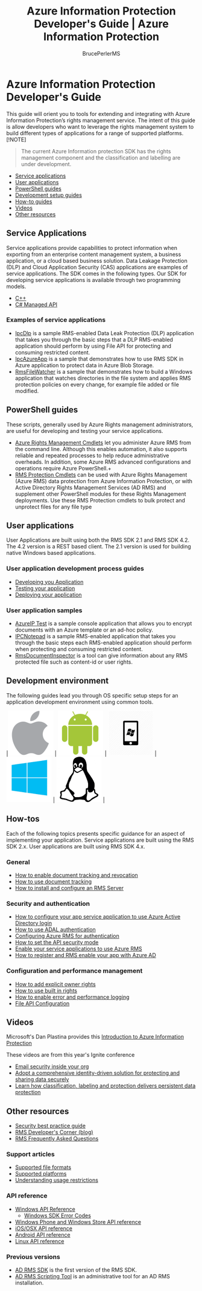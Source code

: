 ﻿---
# required metadata

title: Azure Information Protection Developer's Guide | Azure Information Protection
description: Developers can use RMS to protect and manage files of all types
author: BrucePerlerMS
ms.author: bruceper
manager: mbaldwin
ms.date: 11/30/2016
ms.topic: article
ms.prod:
ms.service: information-protection
ms.technology: techgroup-identity
ms.assetid: a53c2df2-a0a2-4f1f-995b-75ba55e4489b
ms.suite: ems
ms.reviewer: kartikk

# optional metadata
#ROBOTS:
#audience:
#ms.devlang:
#ms.tgt_pltfrm: "na"

---

# Azure Information Protection Developer's Guide

This guide will orient you to tools for extending and integrating with Azure Information Protection’s rights management service. The intent of this guide is allow developers who want to leverage the rights management system to build different types of applications for a range of supported platforms.
[!NOTE]
>The current Azure Information protection SDK has the rights management component and the classification and labelling are under development.

- [Service applications](#service-applications)
- [User applications](#user-applications)
- [PowerShell guides](#powershell-guides)
- [Development setup guides](#development-environment-setup-guides)
- [How-to guides](#how-tos)
- [Videos](#videos)
- [Other resources](#other-resources)

## Service Applications
Service applications provide capabilities to protect information when exporting from an enterprise content management system, a business application, or a cloud based business solution. Data Leakage Protection (DLP) and Cloud Application Security (CAS) applications are examples of service applications. The SDK comes in the following types. Our SDK for developing service applications is available through two programming models.

- [C++](https://www.microsoft.com/en-us/download/details.aspx?id=38397)
- [C# Managed API](https://github.com/Azure-Samples/Azure-Information-Protection-Samples/tree/master/IpcManagedAPI)


### Examples of service applications
- [IpcDlp](https://github.com/Azure-Samples/active-directory-dotnet-rms) is a sample RMS-enabled Data Leak Protection (DLP) application that takes you through the basic steps that a DLP RMS-enabled application should perform by using File API for protecting and consuming restricted content.
- [IpcAzureApp](https://github.com/Azure-Samples/active-directory-dotnet-rms) is a sample that demonstrates how to use RMS SDK in Azure application to protect data in Azure Blob Storage.
- [RmsFileWatcher](https://github.com/Azure-Samples/active-directory-dotnet-rms) is a sample that demonstrates how to build a Windows application that watches directories in the file system and applies RMS protection policies on every change, for example file added or file modified.

## PowerShell guides
These scripts, generally used by Azure Rights management administrators, are useful for developing and testing your service applications.
- [Azure Rights Management Cmdlets](https://msdn.microsoft.com/library/azure/dn629398.aspx) let you administer Azure RMS from the command line. Although this enables automation, it also supports reliable and repeated processes to help reduce administrative overheads. In addition, some Azure RMS advanced configurations and operations require Azure PowerShell.+
- [RMS Protection Cmdlets](https://msdn.microsoft.com/library/azure/mt433195.aspx) can be used with Azure Rights Management (Azure RMS) data protection from Azure Information Protection, or with Active Directory Rights Management Services (AD RMS) and supplement other PowerShell modules for these Rights Management deployments. Use these RMS Protection cmdlets to bulk protect and unprotect files for any file type


## User applications
User Applications are built using both the RMS SDK 2.1 and RMS SDK 4.2.
The 4.2 version is a REST based client. The 2.1 version is used for building native Windows based applications.

### User application development process guides
- [Developing you Application](developing-your-application.md)
- [Testing your application](how-to-set-up-your-test-environment.md)
- [Deploying your application](deploying-your-application.md)


### User application samples
- [AzureIP Test](https://github.com/Azure-Samples/Azure-Information-Protection-Samples/tree/master/AzureIP_Test) is a sample console application that allows you to encrypt documents with an Azure template or an ad-hoc policy.
- [IPCNotepad](https://github.com/Azure-Samples/Azure-Information-Protection-Samples/tree/master/AzureIP_Test) is a sample RMS-enabled application that takes you through the basic steps each RMS-enabled application should perform when protecting and consuming restricted content.
- [RmsDocumentInspector](https://github.com/Azure-Samples/active-directory-dotnet-rms) is a tool can give information about any RMS protected file such as content-id or user rights.

## Development environment
The following guides lead you through OS specific setup steps for an application development environment using common tools.

|[![iOS/OSX setup](../media/ios-icon.png)](ios-sdk.md) | [![Android setup](../media/android-icon.png)](android-sdk.md) | [![Windows Phone setup](../media/windows-phone-icon.png)](windows-phone-apps.md) | [![Windows Service setup](../media/windows-icon.png)](install-the-rms-sdk.md) | [![Linux setup](../media/linux-icon.png)](linux-setup.md) |

## How-tos
Each of the following topics presents specific guidance for an aspect of implementing your application. Service applications are built using the RMS SDK 2.x. User applications are built using RMS SDK 4.x.

### General
- [How to enable document tracking and revocation](tracking-content.md)
- [How to use document tracking](how-to-use-document-tracking.md)
- [How to install and configure an RMS Server](how-to-install-and-configure-an-rms-server.md)

### Security and authentication
- [How to configure your app service application to use Azure Active Directory login](https://docs.microsoft.com/en-us/azure/app-service-mobile/app-service-mobile-how-to-configure-active-directory-authentication)
- [How to use ADAL authentication](how-to-use-adal-authentication.md)
- [Configuring Azure RMS for authentication](adal-auth.md)
- [How to set the API security mode](setting-the-api-security-mode-api-mode.md)
- [Enable your service applications to use Azure RMS](how-to-use-file-api-with-aadrm-cloud.md)
- [How to register and RMS enable your app with Azure AD](authentication-integration.md)

### Configuration and performance management
- [How to add explicit owner rights](add-explicit-owner-rights.md)
- [How to use built in rights](built-in-rights-usage-restriction-reference.md)
- [How to enable error and performance logging](enabling-logging.md)
- [File API Configuration](file-api-configuration.md)

## Videos
Microsoft's Dan Plastina provides this [Introduction to Azure Information Protection](https://www.microsoft.com/en-us/cloud-platform/azure-information-protection)

These videos are from this year's Ignite conference

- [Email security inside your org](https://myignite.microsoft.com/videos/2787)
- [Adopt a comprehensive identity-driven solution for protecting and sharing data securely](https://myignite.microsoft.com/videos/2784)
- [Learn how classification, labeling and protection delivers persistent data protection](https://myignite.microsoft.com/videos/2786)


## Other resources
- [Security best practice guide](security-guidelines.md)
- [RMS Developer's Corner (blog)](https://blogs.msdn.microsoft.com/rms/)
- [RMS Frequently Asked Questions](http://social.technet.microsoft.com/wiki/contents/articles/3440.ad-rms-frequently-asked-questions-faq.aspx)


### Support articles
- [Supported file formats](supported-file-formats.md)
- [Supported platforms](supported-platforms.md)
- [Understanding usage restrictions](understanding-usage-restrictions.md)


### API reference
- [Windows API Reference](https://msdn.microsoft.com/en-us/library/hh535292.aspx)
  - [Windows SDK Error Codes](https://msdn.microsoft.com/library/hh535248.aspx)
- [Windows Phone and Windows Store API reference](https://msdn.microsoft.com/library/dn891914.aspx)
- [iOS/OSX API reference](https://msdn.microsoft.com/en-us/library/dn758306.aspx)
- [Android API reference](https://msdn.microsoft.com/en-us/library/dn758245.aspx)
- [Linux API reference](http://azuread.github.io/rms-sdk-for-cpp/annotated.html)


### Previous versions
- [AD RMS SDK](https://msdn.microsoft.com/en-us/library/cc530379.aspx) is the first version of the RMS SDK.
- [AD RMS Scripting Tool](https://msdn.microsoft.com/en-us/library/bb968797.aspx) is an administrative tool for an AD RMS installation.
